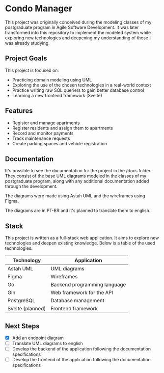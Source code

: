 # Condo Manager

This project was originally conceived during the modeling classes of my postgraduate program in Agile Software Development. It was later transformed into this repository to implement the modeled system while exploring new technologies and deepening my understanding of those I was already studying.

## Project Goals

This project is focused on:

- Practicing domain modeling using UML
- Exploring the use of the chosen technologies in a real-world context
- Practice writing raw SQL queriers to gain better database control
- Learning a new frontend framework (Svelte)

## Features

- Register and manage apartments
- Register residents and assign them to apartments
- Record and monitor payments
- Track maintenance requests
- Create parking spaces and vehicle registration

## Documentation

It's possible to see the documentation for the project in the /docs folder. They consist of the base UML diagrams modeled in the classes of my postgraduate program, along with any additional documentation added through the development.

The diagrams were made using Astah UML and the wireframes using Figma.

The diagrams are in PT-BR and it's planned to translate them to english.

## Stack

This project is written as a full-stack web application. It aims to explore new technologies and deepen existing knowledge. Below is a table of the used technologies.

| Technology       | Application                  |
| ---------------- | ---------------------------- |
| Astah UML        | UML diagrams                 |
| Figma            | Wireframes                   |
| Go               | Backend programming language |
| Gin              | Web framework for the API    |
| PostgreSQL       | Database management          |
| Svelte (planned) | Frontend framework           |

## Next Steps

- [x] Add an endpoint diagram
- [ ] Translate UML diagrams to english
- [ ] Develop the backend of the application following the documentation specifications
- [ ] Develop the frontend of the application following the documentation specifications
